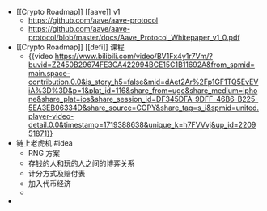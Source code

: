 - [[Crypto Roadmap]] [[aave]] v1
	- https://github.com/aave/aave-protocol
	- https://github.com/aave/aave-protocol/blob/master/docs/Aave_Protocol_Whitepaper_v1_0.pdf
- [[Crypto Roadmap]] [[defi]] 课程
	- {{video https://www.bilibili.com/video/BV1Fx4y1r7Vm/?buvid=Z2450B29674FE3CA422994BCE15C1B11692A&from_spmid=main.space-contribution.0.0&is_story_h5=false&mid=dAet2Ar%2Fp1GF1TQ5EvEViA%3D%3D&p=1&plat_id=116&share_from=ugc&share_medium=iphone&share_plat=ios&share_session_id=DF345DFA-9DFF-46B6-B225-5EA3EB06334D&share_source=COPY&share_tag=s_i&spmid=united.player-video-detail.0.0&timestamp=1719388638&unique_k=h7FVVvj&up_id=220951871}}
- 链上老虎机 #idea
	- RNG 方案
	- 存钱的人和玩的人之间的博弈关系
	- 计分方式及赔付表
	- 加入代币经济
	-
-